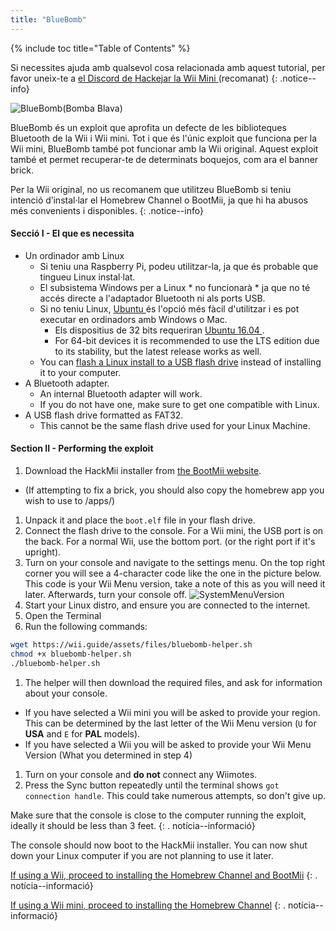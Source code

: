 ```yaml
---
title: "BlueBomb"
---
```


{% include toc title="Table of Contents" %}

Si necessites ajuda amb qualsevol cosa relacionada amb aquest tutorial, per favor uneix-te a [ el Discord de Hackejar la Wii Mini ](https://discord.gg/6ryxnkS) (recomanat)
{: .notice--info}

![BlueBomb(Bomba Blava)](/images/bluebomb.png)

BlueBomb és un exploit que aprofita un defecte de les biblioteques Bluetooth de la Wii i Wii mini. Tot i que és l'únic exploit que funciona per la Wii mini, BlueBomb també pot funcionar amb la Wii original. Aquest exploit també et permet recuperar-te de determinats boquejos, com ara el banner brick.

Per la Wii original, no us recomanem que utilitzeu BlueBomb si teniu intenció d’instal·lar el Homebrew Channel o BootMii, ja que hi ha abusos més convenients i disponibles.
{: .notice--info}

#### Secció I - El que es necessita
- Un ordinador amb Linux
  - Si teniu una Raspberry Pi, podeu utilitzar-la, ja que és probable que tingueu Linux instal·lat.
  - El subsistema Windows per a Linux * no funcionarà * ja que no té accés directe a l'adaptador Bluetooth ni als ports USB.
  - Si no teniu Linux, [ Ubuntu ](https://ubuntu.com/download/desktop) és l'opció més fàcil d'utilitzar i es pot executar en ordinadors amb Windows o Mac.
    - Els dispositius de 32 bits requeriran [ Ubuntu 16.04 ](http://releases.ubuntu.com/16.04/).
    - For 64-bit devices it is recommended to use the LTS edition due to its stability, but the latest release works as well.
  - You can [flash a Linux install to a USB flash drive](https://ubuntu.com/tutorials/tutorial-create-a-usb-stick-on-windows#1-overview) instead of installing it to your computer.
- A Bluetooth adapter.
  - An internal Bluetooth adapter will work.
  - If you do not have one, make sure to get one compatible with Linux.
- A USB flash drive formatted as FAT32.
  - This cannot be the same flash drive used for your Linux Machine.

#### Section II - Performing the exploit
1. Download the HackMii installer from [the BootMii website](https://bootmii.org/download/).
- (If attempting to fix a brick, you should also copy the homebrew app you wish to use to /apps/)
1. Unpack it and place the `boot.elf` file in your flash drive.
1. Connect the flash drive to the console. For a Wii mini, the USB port is on the back. For a normal Wii, use the bottom port. (or the right port if it's upright).
1. Turn on your console and navigate to the settings menu. On the top right corner you will see a 4-character code like the one in the picture below. This code is your Wii Menu version, take a note of this as you will need it later. Afterwards, turn your console off. ![SystemMenuVersion](/images/Wii/SystemMenuVersion.png)
1. Start your Linux distro, and ensure you are connected to the internet.
1. Open the Terminal
1. Run the following commands:
```bash
wget https://wii.guide/assets/files/bluebomb-helper.sh
chmod +x bluebomb-helper.sh
./bluebomb-helper.sh
```
1. The helper will then download the required files, and ask for information about your console.
  - If you have selected a Wii mini you will be asked to provide your region. This can be determined by the last letter of the Wii Menu version (`U` for **USA** and `E` for **PAL** models).
  - If you have selected a Wii you will be asked to provide your Wii Menu Version (What you determined in step 4)
1. Turn on your console and **do not** connect any Wiimotes.
1. Press the Sync button repeatedly until the terminal shows `got connection handle`. This could take numerous attempts, so don't give up.

Make sure that the console is close to the computer running the exploit, ideally it should be less than 3 feet.
{: . notícia--informació}

The console should now boot to the HackMii installer. You can now shut down your Linux computer if you are not planning to use it later.

[If using a Wii, proceed to installing the Homebrew Channel and BootMii](hbc)
{: . notícia--informació}

[If using a Wii mini, proceed to installing the Homebrew Channel](hbc-mini)
{: . notícia--informació}
